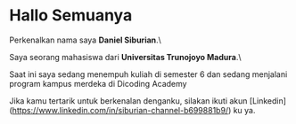 # Hallo Semuanya

Perkenalkan nama saya **Daniel Siburian**.\

Saya seorang mahasiswa dari **Universitas Trunojoyo Madura**.\

Saat ini saya sedang menempuh kuliah di semester 6 dan sedang menjalani program kampus merdeka di Dicoding Academy

Jika kamu tertarik untuk berkenalan denganku, silakan ikuti akun [Linkedin]
(https://www.linkedin.com/in/siburian-channel-b699881b9/) ku ya.
